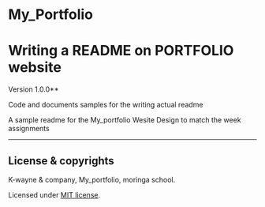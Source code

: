 # My_Portfolio
# Writing a README on PORTFOLIO website

Version 1.0.0**

Code and documents samples for the writing actual readme

A sample readme for the My_portfolio Wesite Design to match the week assignments 

---

## License & copyrights

K-wayne & company, My_portfolio, moringa school.

Licensed under [MIT license](LICENSE).

